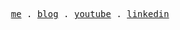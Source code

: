 <p align="center">
  <samp>
    <a rel="noopener noreferrer nofollow" target="_blank" href="https://breuer.dev/about">me</a> .
    <a rel="noopener noreferrer nofollow" target="_blank" href="https://breuer.dev">blog</a> .
    <a rel="noopener noreferrer nofollow" target="_blank" href="https://youtube.breuer.dev">youtube</a> .
    <a rel="noopener noreferrer nofollow" target="_blank" href="https://www.linkedin.com/in/breuerf/">linkedin</a>
  </samp>
</p>
